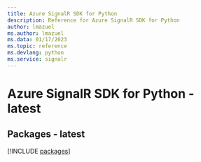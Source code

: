 ```yaml
---
title: Azure SignalR SDK for Python
description: Reference for Azure SignalR SDK for Python
author: lmazuel
ms.author: lmazuel
ms.data: 01/17/2023
ms.topic: reference
ms.devlang: python
ms.service: signalr
---
```

# Azure SignalR SDK for Python - latest
## Packages - latest
[!INCLUDE [packages](signalr-index.md)]
